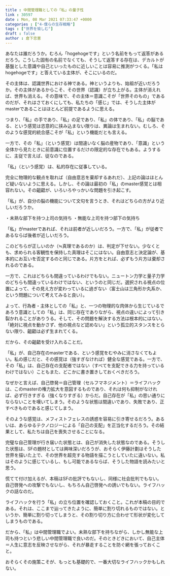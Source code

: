 ```yaml
---
title : 中間管理職としての「私」の量子性
link : 30597
date : Mon, 08 Mar 2021 07:33:47 +0000
categories : ["4-僕らの生存戦略"]
tags : ["世界を愉しむ"]
draft : false
author : 倉下忠憲
---
```


あなたは誰だろうか。むろん「hogehogeです」という名前をもって返答があるだろう。こうした固有の名前でなくても、そうして返答する存在は、デカルトが基盤とした意識や自己といったものに近しいことは容易に推測がつくる。「私はhogehogeです」と答えている主体が、そこにいるのだ。

その主体は、認識世界における神である。神というよりも、始祖が近いだろうか。その主体があるからこそ、その世界（認識）が立ち上がる。主体が消えれば、世界も消える。その意味で、その主体＝意識こそが「世界そのもの」であるのだが、それはさておくにしても、私たちの「感じ」では、そうした主体がmasterであることはほとんど前提であるように思える。

つまり、「私」の手であり、「私」の足であり、「私」の体であり、「私」の脳である、という感覚は恣意的に挟み込まない限りは、異論は生まれない。むしろ、そのような感覚的統合感こそが「私」という機能だとも言える。

一方で、その「私」（という感覚）は間違いなく脳の産物であり、「意識」という全体から見たときに前意識に位置するだけの限定的な存在でもある。ようするに、主従で言えば、従なのである。

「私」（という感覚）は、私的存在に従事している。

完全に物理的な観点を取れば（自由意志を棄却するあれだ）、上記の論はほとんど疑いないように思える。しかし、その論は最初の「私」のmaster感覚とは相容れない。その齟齬が、いろいろやっかいな問題を引き起こす。

「私」が、自分の脳の機能について文句を言うとき、それはどちらの方がより近しいだろうか。

・未熟な部下を持つ上司の気持ち
・無能な上司を持つ部下の気持ち

「私」がmasterであれば、それは前者が近しいだろう。一方で、「私」が従者であるならば後者が近しいだろう。

このどちらが正しいのか（≒真理であるのか）は、判定が下せない。少なくとも、求められる客観性を保持した真理はそこにはない。自由意志と決定論が、基本的にお互いを否定するのと同じである。片方をとれば、必ずもう片方は棄却されるのである。

一方で、これはどちらも間違っているわけでもない。ニュートン力学と量子力学のどちらも間違っているわけではない、というのと同じだ。選択される視点の位置によって、その見え方が変わっているに過ぎない（富士山は三角形か丸系か、という問題について考えてみると良い）。

よって、行為者・主体としての「私」と、一つの物理的な肉体から生じているであろう意識としての「私」は、同じ存在でありながら、視点の違いによって引き裂かれることがありうる。そして、その問題を解決する方法は根本的にはない。「絶対に視点を動かさず、他の視点など認めない」という孤立的スタンスをとらない限り、齟齬は必ず生まれてくる。

だから、その齟齬を受け入れることだ。

「私」が、自己存在のmasterである、という感覚をむやみに消さなくてもよい。私の感じだと、その感覚は（強すぎなければ）健全な感覚である。一方で、その「私」は、自己存在の支配者ではない（すべてを支配できる力を持っているわけではない）こともまた、どこかに書き置きしておくべきだろう。

なぜかと言えば、自己啓発＝自己管理（セルフマネジメント）＝ライフハックは、このmasterの権力拡大を意図するものであり、それは何も抑制がなければ、必ず行きすぎる（強くなりすぎる）からだ。自己存在が「私」の思い通りにならないことを嘆いてしまう。そのような状態は間違いであり、失敗であり、正すべきものであると感じてしまう。

そのような感覚は、メフィストフェレスの誘惑を容易に引き寄せるだろう。あるいは、あらゆるテクノロジーによる「自己の支配」を正当化するだろう。その結果として、私たちは自己を喪失させることになる。

完璧な自己管理が行き届いた状態とは、自己が消失した状態なのである。そうした状態は、SFの題材としては興味深いだろうが、おそらく伊藤計劃はそうした世界を描いた上で、その世界を超克する物語を描こうとしていたに違いない。私はそのように感じているし、もし可能であるならば、そうした物語を読みたいと思う。

慌てて付け加えるが、本稿はSFの批評でもないし、同様に社会批判でもない。自己啓発への攻撃でもないし、もちろん自己啓発への誘いでもない。ライフハックの話なのだ。

ライフハックを行う「私」の立ち位置を確認しておくこと。これが本稿の目的である。それは、ここまで辿ってきたように、簡単に割り切れるものではない。というか、簡単に割り切ってしまうと、その割り切り方に合わせて形状が変化してしまうものである。

だから、「私」は中間管理職でよい。未熟な部下を持ちながら、しかし無能な上司も持つという悲しい中間管理職で良いのだ。そのときどきにおいて、自己主体＝人生に意志を反映させながら、それが暴走することを防ぐ網を張っておくこと。

おそらくその施策こそが、もっとも基礎的で、一番大切なライフハックかもしれない。
